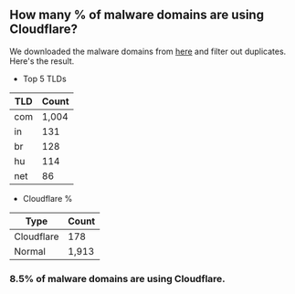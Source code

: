 ## How many % of malware domains are using Cloudflare?


We downloaded the malware domains from [here](https://urlhaus.abuse.ch) and filter out duplicates.
Here's the result.


[//]: # (start replacement)


- Top 5 TLDs

| TLD | Count |
| --- | --- |
| com | 1,004 |
| in | 131 |
| br | 128 |
| hu | 114 |
| net | 86 |


- Cloudflare %

| Type | Count |
| --- | --- |
| Cloudflare | 178 |
| Normal | 1,913 |


### 8.5% of malware domains are using Cloudflare.